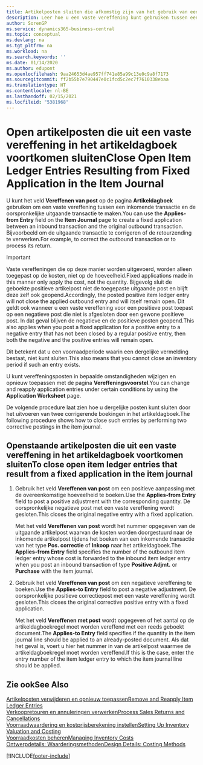 ```yaml
---
title: Artikelposten sluiten die afkomstig zijn van het gebruik van een vaste vereffening
description: Leer hoe u een vaste vereffening kunt gebruiken tussen een inkomende transactie en de oorspronkelijke uitgaande transactie te maken in het artikeldagboek.
author: SorenGP
ms.service: dynamics365-business-central
ms.topic: conceptual
ms.devlang: na
ms.tgt_pltfrm: na
ms.workload: na
ms.search.keywords: ''
ms.date: 01/14/2020
ms.author: edupont
ms.openlocfilehash: 9aa24653d4ae957ff741e85a99c13e0c9a8f7173
ms.sourcegitcommit: ff2b55b7e790447e0c1fcd5c2ec7f7610338ebaa
ms.translationtype: HT
ms.contentlocale: nl-BE
ms.lasthandoff: 02/15/2021
ms.locfileid: "5381968"
---
```

# <a name="close-open-item-ledger-entries-resulting-from-fixed-application-in-the-item-journal"></a><span data-ttu-id="bd9ef-103">Open artikelposten die uit een vaste vereffening in het artikeldagboek voortkomen sluiten</span><span class="sxs-lookup"><span data-stu-id="bd9ef-103">Close Open Item Ledger Entries Resulting from Fixed Application in the Item Journal</span></span>

<span data-ttu-id="bd9ef-104">U kunt het veld **Vereffenen van post** op de pagina **Artikeldagboek** gebruiken om een vaste vereffening tussen een inkomende transactie en de oorspronkelijke uitgaande transactie te maken.</span><span class="sxs-lookup"><span data-stu-id="bd9ef-104">You can use the **Applies-from Entry** field on the **Item Journal** page to create a fixed application between an inbound transaction and the original outbound transaction.</span></span> <span data-ttu-id="bd9ef-105">Bijvoorbeeld om de uitgaande transactie te corrigeren of de retourzending te verwerken.</span><span class="sxs-lookup"><span data-stu-id="bd9ef-105">For example, to correct the outbound transaction or to process its return.</span></span>  

> [!IMPORTANT]  
> <span data-ttu-id="bd9ef-106">Vaste vereffeningen die op deze manier worden uitgevoerd, worden alleen toegepast op de kosten, niet op de hoeveelheid.</span><span class="sxs-lookup"><span data-stu-id="bd9ef-106">Fixed applications made in this manner only apply the cost, not the quantity.</span></span> <span data-ttu-id="bd9ef-107">Bijgevolg sluit de geboekte positieve artikelpost niet de toegepaste uitgaande post en blijft deze zelf ook geopend.</span><span class="sxs-lookup"><span data-stu-id="bd9ef-107">Accordingly, the posted positive item ledger entry will not close the applied outbound entry and will itself remain open.</span></span> <span data-ttu-id="bd9ef-108">Dit geldt ook wanneer u een vaste vereffening voor een positieve post toepast op een negatieve post die niet is afgesloten door een gewone positieve post. In dat geval blijven de negatieve en de positieve posten geopend.</span><span class="sxs-lookup"><span data-stu-id="bd9ef-108">This also applies when you post a fixed application for a positive entry to a negative entry that has not been closed by a regular positive entry, then both the negative and the positive entries will remain open.</span></span>  
>
> <span data-ttu-id="bd9ef-109">Dit betekent dat u een voorraadperiode waarin een dergelijke vermelding bestaat, niet kunt sluiten.</span><span class="sxs-lookup"><span data-stu-id="bd9ef-109">This also means that you cannot close an inventory period if such an entry exists.</span></span>  

<span data-ttu-id="bd9ef-110">U kunt vereffeningsposten in bepaalde omstandigheden wijzigen en opnieuw toepassen met de pagina **Vereffeningsvoorstel**.</span><span class="sxs-lookup"><span data-stu-id="bd9ef-110">You can change and reapply application entries under certain conditions by using the **Application Worksheet** page.</span></span>  

<span data-ttu-id="bd9ef-111">De volgende procedure laat zien hoe u dergelijke posten kunt sluiten door het uitvoeren van twee corrigerende boekingen in het artikeldagboek.</span><span class="sxs-lookup"><span data-stu-id="bd9ef-111">The following procedure shows how to close such entries by performing two corrective postings in the item journal.</span></span>  

## <a name="to-close-open-item-ledger-entries-that-result-from-a-fixed-application-in-the-item-journal"></a><span data-ttu-id="bd9ef-112">Openstaande artikelposten die uit een vaste vereffening in het artikeldagboek voortkomen sluiten</span><span class="sxs-lookup"><span data-stu-id="bd9ef-112">To close open item ledger entries that result from a fixed application in the item journal</span></span>  

1. <span data-ttu-id="bd9ef-113">Gebruik het veld **Vereffenen van post** om een positieve aanpassing met de overeenkomstige hoeveelheid te boeken.</span><span class="sxs-lookup"><span data-stu-id="bd9ef-113">Use the **Applies-from Entry** field to post a positive adjustment with the corresponding quantity.</span></span> <span data-ttu-id="bd9ef-114">De oorspronkelijke negatieve post met een vaste vereffening wordt gesloten.</span><span class="sxs-lookup"><span data-stu-id="bd9ef-114">This closes the original negative entry with a fixed application.</span></span>  

    <span data-ttu-id="bd9ef-115">Met het veld **Vereffenen van post** wordt het nummer opgegeven van de uitgaande artikelpost waarvan de kosten worden doorgestuurd naar de inkomende artikelpost tijdens het boeken van een inkomende transactie van het type **Pos. correctie** of **Inkoop** naar het artikeldagboek.</span><span class="sxs-lookup"><span data-stu-id="bd9ef-115">The **Applies-from Entry** field specifies the number of the outbound item ledger entry whose cost is forwarded to the inbound item ledger entry when you post an inbound transaction of type **Positive Adjmt.** or **Purchase** with the item journal.</span></span>  
2. <span data-ttu-id="bd9ef-116">Gebruik het veld **Vereffenen van post** om een negatieve vereffening te boeken.</span><span class="sxs-lookup"><span data-stu-id="bd9ef-116">Use the **Applies-to Entry** field to post a negative adjustment.</span></span> <span data-ttu-id="bd9ef-117">De oorspronkelijke positieve correctiepost met een vaste vereffening wordt gesloten.</span><span class="sxs-lookup"><span data-stu-id="bd9ef-117">This closes the original corrective positive entry with a fixed application.</span></span>  

    <span data-ttu-id="bd9ef-118">Met het veld **Vereffenen met post** wordt opgegeven of het aantal op de artikeldagboekregel moet worden vereffend met een reeds geboekt document.</span><span class="sxs-lookup"><span data-stu-id="bd9ef-118">The **Applies-to Entry** field specifies if the quantity in the item journal line should be applied to an already-posted document.</span></span> <span data-ttu-id="bd9ef-119">Als dat het geval is, voert u hier het nummer in van de artikelpost waarmee de artikeldagboekregel moet worden vereffend.</span><span class="sxs-lookup"><span data-stu-id="bd9ef-119">If this is the case, enter the entry number of the item ledger entry to which the item journal line should be applied.</span></span>

## <a name="see-also"></a><span data-ttu-id="bd9ef-120">Zie ook</span><span class="sxs-lookup"><span data-stu-id="bd9ef-120">See Also</span></span>

[<span data-ttu-id="bd9ef-121">Artikelposten verwijderen en opnieuw toepassen</span><span class="sxs-lookup"><span data-stu-id="bd9ef-121">Remove and Reapply Item Ledger Entries</span></span>](finance-how-to-remove-and-reapply-item-entries.md)  
[<span data-ttu-id="bd9ef-122">Verkoopretouren en annuleringen verwerken</span><span class="sxs-lookup"><span data-stu-id="bd9ef-122">Process Sales Returns and Cancellations</span></span>](sales-how-process-sales-returns-cancellations.md)  
[<span data-ttu-id="bd9ef-123">Voorraadwaardering en kostprijsberekening instellen</span><span class="sxs-lookup"><span data-stu-id="bd9ef-123">Setting Up Inventory Valuation and Costing</span></span>](finance-set-up-inventory-valuation-and-costing.md)  
[<span data-ttu-id="bd9ef-124">Voorraadkosten beheren</span><span class="sxs-lookup"><span data-stu-id="bd9ef-124">Managing Inventory Costs</span></span>](finance-manage-inventory-costs.md)  
[<span data-ttu-id="bd9ef-125">Ontwerpdetails: Waarderingsmethoden</span><span class="sxs-lookup"><span data-stu-id="bd9ef-125">Design Details: Costing Methods</span></span>](design-details-costing-methods.md)


[!INCLUDE[footer-include](includes/footer-banner.md)]